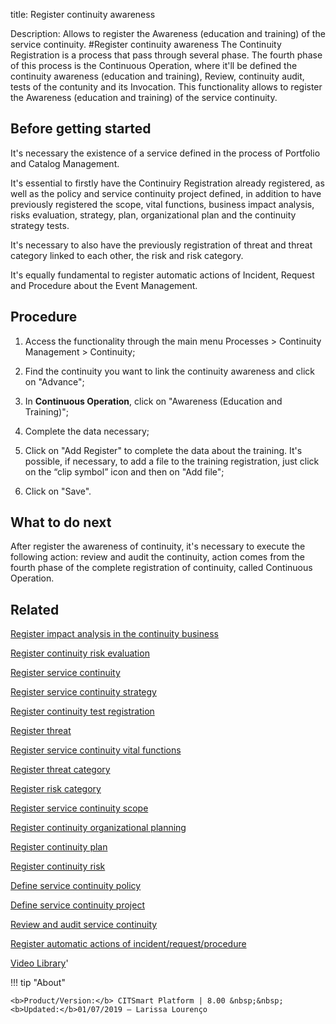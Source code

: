 title: Register continuity awareness

Description: Allows to register the Awareness (education and training) of the service continuity.
#Register continuity awareness
The Continuity Registration is a process that pass through several phase. The fourth phase of this process is the Continuous Operation, where it'll be defined the continuity awareness (education and training), Review, continuity audit, tests of the contunity and its Invocation. This functionality allows to register the Awareness (education and training) of the service continuity.

Before getting started
--------------------------

It's necessary the existence of a service defined in the process of Portfolio
and Catalog Management.

It's essential to firstly have the Continuiry Registration already registered,
as well as the policy and service continuity project defined, in addition to
have previously registered the scope, vital functions, business impact analysis,
risks evaluation, strategy, plan, organizational plan and the continuity
strategy tests.

It's necessary to also have the previously registration of threat and threat
category linked to each other, the risk and risk category.

It's equally fundamental to register automatic actions of Incident, Request and
Procedure about the Event Management.

Procedure
-------------

1.  Access the functionality through the main menu Processes \> Continuity
    Management \> Continuity;

2.  Find the continuity you want to link the continuity awareness and click on
    "Advance";

3.  In **Continuous Operation**, click on "Awareness (Education and Training)";

4.  Complete the data necessary;

5.  Click on "Add Register" to complete the data about the training. It's
    possible, if necessary, to add a file to the training registration, just
    click on the “clip symbol” icon and then on "Add file";

6.  Click on "Save".

What to do next
-------------------

After register the awareness of continuity, it's necessary to execute the
following action: review and audit the continuity, action comes from the fourth
phase of the complete registration of continuity, called Continuous Operation.

Related
-----------

[Register impact analysis in the continuity business](/en-us/citsmart-platform-8/processes/continuity/use/impact-analysis-continuity-business.html)

[Register continuity risk evaluation](/en-us/citsmart-platform-8/processes/continuity/use/continuity-risk-evaluation.html)

[Register service continuity](/en-us/citsmart-platform-8/processes/continuity/use/register-service-continuity.html)

[Register service continuity strategy](/en-us/citsmart-platform-8/processes/continuity/use/service-continuity-strategy.html)

[Register continuity test registration](/en-us/citsmart-platform-8/processes/continuity/use/continuity-test-registration.html)

[Register threat](/en-us/citsmart-platform-8/processes/continuity/use/register-threat.html)

[Register service continuity vital functions](/en-us/citsmart-platform-8/processes/continuity/use/continuity-vital-functions.html)

[Register threat category](/en-us/citsmart-platform-8/processes/continuity/use/threat-category.html)

[Register risk category](/en-us/citsmart-platform-8/processes/continuity/use/risk-category.html)

[Register service continuity scope](/en-us/citsmart-platform-8/processes/continuity/use/service-continuity-scope.html)

[Register continuity organizational planning](/en-us/citsmart-platform-8/processes/continuity/use/continuity-organizational-planning.html)

[Register continuity plan](/en-us/citsmart-platform-8/processes/continuity/use/continuity-plan.html)

[Register continuity risk](/en-us/citsmart-platform-8/processes/continuity/use/register-continuity-risk.html)

[Define service continuity policy](/en-us/citsmart-platform-8/processes/continuity/use/continuity-policy.html)

[Define service continuity project](/en-us/citsmart-platform-8/processes/continuity/use/service-continuity-project.html)

[Review and audit service continuity](/en-us/citsmart-platform-8/processes/continuity/use/review-and-audit-continuity.html)

[Register automatic actions of incident/request/procedure](/en-us/citsmart-platform-8/additional-features/automation-of-operation/configuration/register-automatic-actions-incident-request-procedure.html)

<i class='fa fa-youtube-play  fa-2x' style='color:#97ce17;vertical-align: middle;'> </i> [Video Library](https://www.youtube.com/playlist?list=PLB5qK2uzf2RPwpIsGu97d5LVHeTNzpTMC)'

!!! tip "About"

    <b>Product/Version:</b> CITSmart Platform | 8.00 &nbsp;&nbsp;
    <b>Updated:</b>01/07/2019 – Larissa Lourenço

